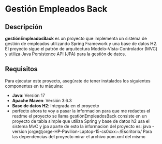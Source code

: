 # Gestión Empleados Back

## Descripción

**gestiónEmpleadosBack** es un proyecto que implementa un sistema de gestión de empleados utilizando Spring Framework y una base de datos H2. El proyecto sigue el patrón de arquitectura Modelo-Vista-Controlador (MVC) y utiliza Java Persistence API (JPA) para la gestión de datos.

## Requisitos

Para ejecutar este proyecto, asegúrate de tener instalados los siguientes componentes en tu máquina:

- **Java**: Versión 17
- **Apache Maven**: Versión 3.6.3
- **Base de datos H2**: Integrada en el proyecto
- perfecto ahora te voy a pasar la informacion para que me redactes el readme el proyecto se llama gestiónEmpleadosBack consiste en un proyecto de tabla simple que utiliza Spring y base de datos h2 usa el sistema MvC y jpa aparte de esto la informacion del proyecto es: java -version jorge@jorge-HP-Pavilion-Laptop-15-cs0xxx:~/Escritorio/
Para las dependencias del proyecto mirar el archivo pom.xml del mismo
